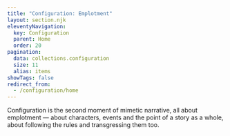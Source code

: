 ```yaml
---
title: "Configuration: Emplotment"
layout: section.njk
eleventyNavigation:
  key: Configuration
  parent: Home
  order: 20
pagination:
  data: collections.configuration
  size: 11
  alias: items
showTags: false
redirect_from:
  - /configuration/home
---
```


Configuration is the second moment of mimetic narrative, all about emplotment — about characters, events and the point of a story as a whole, about following the rules and transgressing them too.
